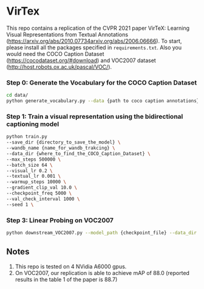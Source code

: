 # VirTex
This repo contains a replication of the CVPR 2021 paper VirTeX: Learning Visual Representations from Textual Annotations (https://arxiv.org/abs/2010.07734arxiv.org/abs/2006.06666). To start, please install all the packages specified in `requirements.txt`. Also you would need the COCO Caption Dataset (https://cocodataset.org/#download) and VOC2007 dataset (http://host.robots.ox.ac.uk/pascal/VOC/). 

### Step 0: Generate the Vocabulary for the COCO Caption Dataset  
``` bash
cd data/
python generate_vocabulary.py --data {path to coco caption annotations}
```

### Step 1: Train a visual representation using the bidirectional captioning model
```bash
python train.py 
--save_dir {directory_to_save_the_model} \
--wandb_name {name_for_wandb_trakcing} \
--data_dir {where_to_find_the_COCO_Caption_Dataset} \
--max_steps 500000 \
--batch_size 64 \
--visual_lr 0.2 \
--textual_lr 0.001 \
--warmup_steps 10000 \
--gradient_clip_val 10.0 \
--checkpoint_freq 5000 \
--val_check_interval 1000 \
--seed 1 \
```


### Step 3: Linear Probing on VOC2007
```bash
python downstream_VOC2007.py --model_path {checkpoint_file} --data_dir {where_to_find_VOC2007}
```  

## Notes
1. This repo is tested on 4 NVidia A6000 gpus. 
2. On VOC2007, our replication is able to achieve mAP of 88.0 (reported results in the table 1 of the paper is 88.7)
